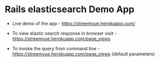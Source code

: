 # Rails elasticsearch Demo App

- Live demo of the app - https://streemvue.herokuapp.com/

- To view elastic search response in browser visit - https://streemvue.herokuapp.com/page_views

- To invoke the query from command line - https://streemvue.herokuapp.com/page_views (default parameters)